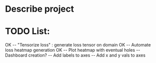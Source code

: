 # Describe project

# TODO List:
OK -- "Tensorize loss" : generate loss tensor on domain
OK -- Automate loss heatmap generation
OK -- Plot heatmap with eventual holes 
-- Dashboard creation?
-- Add labels to axes
-- Add x and y vals to axes
